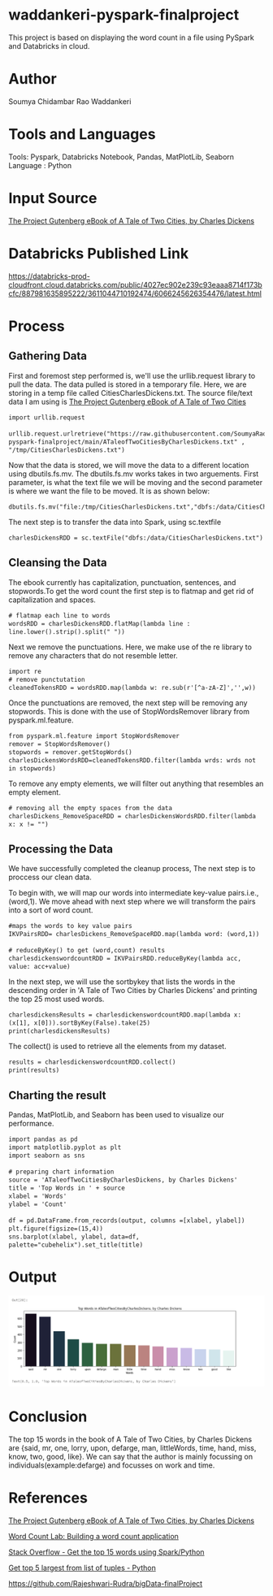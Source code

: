 # waddankeri-pyspark-finalproject
This project is based on displaying the word count in a file using PySpark and Databricks in cloud.

# Author
Soumya Chidambar Rao Waddankeri

# Tools and Languages
Tools: Pyspark, Databricks Notebook, Pandas, MatPlotLib, Seaborn
Language : Python

# Input Source
[The Project Gutenberg eBook of A Tale of Two Cities, by Charles Dickens](https://www.gutenberg.org/files/98/98-0.txt)

# Databricks Published Link
https://databricks-prod-cloudfront.cloud.databricks.com/public/4027ec902e239c93eaaa8714f173bcfc/887981635895222/3611044710192474/6066245626354476/latest.html

# Process
## Gathering Data
First and foremost step performed is, we'll use the urllib.request library to pull the data. The data pulled is stored in a temporary file. Here, we are storing in a temp file called CitiesCharlesDickens.txt. The source file/text data I am using is [The Project Gutenberg eBook of A Tale of Two Cities](https://www.gutenberg.org/files/98/98-0.txt)

```
import urllib.request

urllib.request.urlretrieve("https://raw.githubusercontent.com/SoumyaRao28/waddankeri-pyspark-finalproject/main/ATaleofTwoCitiesByCharlesDickens.txt" , "/tmp/CitiesCharlesDickens.txt")
```

Now that the data is stored, we will move the data to a different location using dbutils.fs.mv. The dbutils.fs.mv works takes in two arguements. 
First parameter, is what the text file we will be moving and the second parameter is where we want the file to be moved. It is as shown below:

```
dbutils.fs.mv("file:/tmp/CitiesCharlesDickens.txt","dbfs:/data/CitiesCharlesDickens.txt")
```
The next step is to transfer the data into Spark, using sc.textfile

```
charlesDickensRDD = sc.textFile("dbfs:/data/CitiesCharlesDickens.txt")
```

## Cleansing the Data
The ebook currently has capitalization, punctuation, sentences, and stopwords.To get the word count the first step is to flatmap and get rid of capitalization and spaces.

```
# flatmap each line to words
wordsRDD = charlesDickensRDD.flatMap(lambda line : line.lower().strip().split(" "))
```
Next we remove the punctuations. Here, we make use of the re library to remove any characters that do not resemble letter.

```
import re
# remove punctutation
cleanedTokensRDD = wordsRDD.map(lambda w: re.sub(r'[^a-zA-Z]','',w))
```
Once the punctuations are removed, the next step will be removing any stopwords. This is done with the use of StopWordsRemover library from pyspark.ml.feature.
```
from pyspark.ml.feature import StopWordsRemover
remover = StopWordsRemover()
stopwords = remover.getStopWords()
charlesDickensWordsRDD=cleanedTokensRDD.filter(lambda wrds: wrds not in stopwords)
```
To remove any empty elements, we will filter out anything that resembles an empty element.
```
# removing all the empty spaces from the data
charlesDickens_RemoveSpaceRDD = charlesDickensWordsRDD.filter(lambda x: x != "")
```
## Processing the Data
We have successfully completed the cleanup process, The next step is to proccess our clean data.

To begin with, we will map our words into intermediate key-value pairs.i.e., (word,1). We move ahead with next step where we will transform the pairs into a sort of word count.
```
#maps the words to key value pairs
IKVPairsRDD= charlesDickens_RemoveSpaceRDD.map(lambda word: (word,1))

# reduceByKey() to get (word,count) results
charlesdickenswordcountRDD = IKVPairsRDD.reduceByKey(lambda acc, value: acc+value)
```
In the next step, we will use the sortbykey that lists the words in the descending order in 'A Tale of Two Cities by Charles Dickens' and printing the top 25 most used words.
```
charlesdickensResults = charlesdickenswordcountRDD.map(lambda x: (x[1], x[0])).sortByKey(False).take(25)
print(charlesdickensResults)
```
The collect() is used to retrieve all the elements from my dataset.
```
results = charlesdickenswordcountRDD.collect()
print(results)
```

## Charting the result
Pandas, MatPlotLib, and Seaborn has been used to visualize our performance.
```
import pandas as pd  
import matplotlib.pyplot as plt
import seaborn as sns

# preparing chart information
source = 'ATaleofTwoCitiesByCharlesDickens, by Charles Dickens'
title = 'Top Words in ' + source
xlabel = 'Words'
ylabel = 'Count'

df = pd.DataFrame.from_records(output, columns =[xlabel, ylabel]) 
plt.figure(figsize=(15,4))
sns.barplot(xlabel, ylabel, data=df, palette="cubehelix").set_title(title)
```
# Output
![Output](https://github.com/SoumyaRao28/waddankeri-pyspark-finalproject/blob/main/Output.PNG)
# Conclusion 
The top 15 words in the book of A Tale of Two Cities, by Charles Dickens are {said, mr, one, lorry, upon, defarge, man, littleWords, time, hand, miss, know, two, good, like}. We can say that the author is mainly focussing on individuals(example:defarge) and focusses on work and time.

# References
[The Project Gutenberg eBook of A Tale of Two Cities, by Charles Dickens](https://www.gutenberg.org/files/98/98-0.txt)

[Word Count Lab: Building a word count application](https://databricks-prod-cloudfront.cloud.databricks.com/public/4027ec902e239c93eaaa8714f173bcfc/4574377819293972/2246755934805346/3186223000943570/latest.html)

[Stack Overflow - Get the top 15 words using Spark/Python](https://stackoverflow.com/questions/59240504/spark-python-reducebykey-then-find-top-10-most-frequent-words-and-frequencies)

[Get top 5 largest from list of tuples - Python](https://stackoverflow.com/questions/41306684/get-top-5-largest-from-list-of-tuples-python/41306701)

https://github.com/Rajeshwari-Rudra/bigData-finalProject


